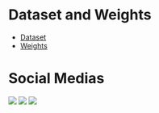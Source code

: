 # Dataset and Weights

<ul>
   <li><a href="https://drive.google.com/drive/folders/1WC2IcdJ62C2_4LC3Z5Ud9-qvi893XyMF?usp=sharing">Dataset</a></li>
   <li><a href="https://drive.google.com/drive/folders/1CwnP6FOByN0jO-UBzA2crvoWBq_64gse?usp=sharing">Weights</a></li>
</ul>

# Social Medias
<div>
   <a href="https://www.linkedin.com/in/matheus-teixeira-02b373184"><img src="https://img.shields.io/badge/LinkedIn-0077B5?style=for-the-badge&logo=linkedin&logoColor=white" target="_blank"></a>
   <a href="https://www.instagram.com/matheustsnts"><img src="https://img.shields.io/badge/Instagram-E4405F?style=for-the-badge&logo=instagram&logoColor=white" target="_blank"></a>
   <a href="https://github.com/matheus-dos-Santos-Teixeira"><img src="https://img.shields.io/badge/GitHub-100000?style=for-the-badge&logo=github&logoColor=white"></a>
</div>
